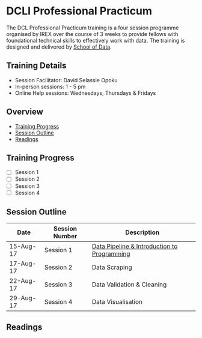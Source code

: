 # DCLI Professional Practicum
The DCL Professional Practicum training is a four session programme organised by IREX over the course of 3 weeks to provide fellows with foundational technical skills to effectively work with data. The training is designed and delivered by [School of Data](https://www.schoolofdata.org).

## Training Details
- Session Facilitator: David Selassie Opoku
- In-person sessions: 1 - 5 pm
- Online Help sessions: Wednesdays, Thursdays & Fridays

## Overview
- [Training Progress](#training-in-progress)
- [Session Outline](#session-outline)
- [Readings](#readings)

## Training Progress
- [ ] Session 1
- [ ] Session 2
- [ ] Session 3
- [ ] Session 4

## Session Outline
Date | Session Number | Description
------ | ------------- | -----------
15-Aug-17 | Session 1 | [Data Pipeline & Introduction to Programming](/session1)
17-Aug-17 | Session 2 | Data Scraping
22-Aug-17 | Session 3 | Data Validation & Cleaning
29-Aug-17 | Session 4 | Data Visualisation


## Readings
